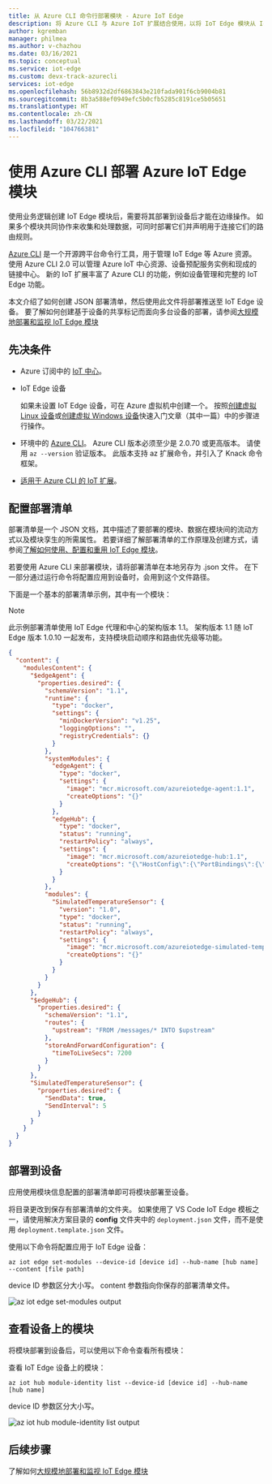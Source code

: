 ```yaml
---
title: 从 Azure CLI 命令行部署模块 - Azure IoT Edge
description: 将 Azure CLI 与 Azure IoT 扩展结合使用，以将 IoT Edge 模块从 IoT 中心推送到 IoT Edge 设备（按照部署清单的配置）。
author: kgremban
manager: philmea
ms.author: v-chazhou
ms.date: 03/16/2021
ms.topic: conceptual
ms.service: iot-edge
ms.custom: devx-track-azurecli
services: iot-edge
ms.openlocfilehash: 56b8932d2df6863843e210fada901f6cb9004b81
ms.sourcegitcommit: 8b3a588ef0949efc5b0cfb5285c8191ce5b05651
ms.translationtype: HT
ms.contentlocale: zh-CN
ms.lasthandoff: 03/22/2021
ms.locfileid: "104766381"
---
```

# <a name="deploy-azure-iot-edge-modules-with-azure-cli"></a>使用 Azure CLI 部署 Azure IoT Edge 模块

使用业务逻辑创建 IoT Edge 模块后，需要将其部署到设备后才能在边缘操作。 如果多个模块共同协作来收集和处理数据，可同时部署它们并声明用于连接它们的路由规则。

[Azure CLI](https://docs.azure.cn/cli) 是一个开源跨平台命令行工具，用于管理 IoT Edge 等 Azure 资源。 使用 Azure CLI 2.0 可以管理 Azure IoT 中心资源、设备预配服务实例和现成的链接中心。 新的 IoT 扩展丰富了 Azure CLI 的功能，例如设备管理和完整的 IoT Edge 功能。

本文介绍了如何创建 JSON 部署清单，然后使用此文件将部署推送至 IoT Edge 设备。 要了解如何创建基于设备的共享标记而面向多台设备的部署，请参阅[大规模地部署和监视 IoT Edge 模块](how-to-deploy-cli-at-scale.md)

## <a name="prerequisites"></a>先决条件

* Azure 订阅中的 [IoT 中心](../iot-hub/iot-hub-create-using-cli.md)。
* IoT Edge 设备

  如果未设置 IoT Edge 设备，可在 Azure 虚拟机中创建一个。 按照[创建虚拟 Linux 设备](quickstart-linux.md)或[创建虚拟 Windows 设备](quickstart.md)快速入门文章（其中一篇）中的步骤进行操作。

* 环境中的 [Azure CLI](https://docs.azure.cn/cli/install-azure-cli)。 Azure CLI 版本必须至少是 2.0.70 或更高版本。 请使用 `az --version` 验证版本。 此版本支持 az 扩展命令，并引入了 Knack 命令框架。
* [适用于 Azure CLI 的 IoT 扩展](https://github.com/Azure/azure-iot-cli-extension)。

## <a name="configure-a-deployment-manifest"></a>配置部署清单

部署清单是一个 JSON 文档，其中描述了要部署的模块、数据在模块间的流动方式以及模块孪生的所需属性。 若要详细了解部署清单的工作原理及创建方式，请参阅[了解如何使用、配置和重用 IoT Edge 模块](module-composition.md)。

若要使用 Azure CLI 来部署模块，请将部署清单在本地另存为 .json 文件。 在下一部分通过运行命令将配置应用到设备时，会用到这个文件路径。

下面是一个基本的部署清单示例，其中有一个模块：

>[!NOTE]
>此示例部署清单使用 IoT Edge 代理和中心的架构版本 1.1。 架构版本 1.1 随 IoT Edge 版本 1.0.10 一起发布，支持模块启动顺序和路由优先级等功能。

```json
{
  "content": {
    "modulesContent": {
      "$edgeAgent": {
        "properties.desired": {
          "schemaVersion": "1.1",
          "runtime": {
            "type": "docker",
            "settings": {
              "minDockerVersion": "v1.25",
              "loggingOptions": "",
              "registryCredentials": {}
            }
          },
          "systemModules": {
            "edgeAgent": {
              "type": "docker",
              "settings": {
                "image": "mcr.microsoft.com/azureiotedge-agent:1.1",
                "createOptions": "{}"
              }
            },
            "edgeHub": {
              "type": "docker",
              "status": "running",
              "restartPolicy": "always",
              "settings": {
                "image": "mcr.microsoft.com/azureiotedge-hub:1.1",
                "createOptions": "{\"HostConfig\":{\"PortBindings\":{\"5671/tcp\":[{\"HostPort\":\"5671\"}],\"8883/tcp\":[{\"HostPort\":\"8883\"}],\"443/tcp\":[{\"HostPort\":\"443\"}]}}}"
              }
            }
          },
          "modules": {
            "SimulatedTemperatureSensor": {
              "version": "1.0",
              "type": "docker",
              "status": "running",
              "restartPolicy": "always",
              "settings": {
                "image": "mcr.microsoft.com/azureiotedge-simulated-temperature-sensor:1.0",
                "createOptions": "{}"
              }
            }
          }
        }
      },
      "$edgeHub": {
        "properties.desired": {
          "schemaVersion": "1.1",
          "routes": {
            "upstream": "FROM /messages/* INTO $upstream"
          },
          "storeAndForwardConfiguration": {
            "timeToLiveSecs": 7200
          }
        }
      },
      "SimulatedTemperatureSensor": {
        "properties.desired": {
          "SendData": true,
          "SendInterval": 5
        }
      }
    }
  }
}
```

## <a name="deploy-to-your-device"></a>部署到设备

应用使用模块信息配置的部署清单即可将模块部署至设备。

将目录更改到保存有部署清单的文件夹。 如果使用了 VS Code IoT Edge 模板之一，请使用解决方案目录的 **config** 文件夹中的 `deployment.json` 文件，而不是使用 `deployment.template.json` 文件。

使用以下命令将配置应用于 IoT Edge 设备：

   ```azurecli
   az iot edge set-modules --device-id [device id] --hub-name [hub name] --content [file path]
   ```

device ID 参数区分大小写。 content 参数指向你保存的部署清单文件。

   ![az iot edge set-modules output](./media/how-to-deploy-cli/set-modules.png)

## <a name="view-modules-on-your-device"></a>查看设备上的模块

将模块部署到设备后，可以使用以下命令查看所有模块：

查看 IoT Edge 设备上的模块：

   ```azurecli
   az iot hub module-identity list --device-id [device id] --hub-name [hub name]
   ```

device ID 参数区分大小写。

   ![az iot hub module-identity list output](./media/how-to-deploy-cli/list-modules.png)

## <a name="next-steps"></a>后续步骤

了解如何[大规模地部署和监视 IoT Edge 模块](how-to-deploy-at-scale.md)
